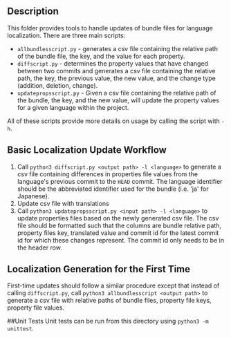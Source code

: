 ## Description

This folder provides tools to handle updates of bundle files for language localization.  There are three main scripts:
- `allbundlesscript.py` - generates a csv file containing the relative path of the bundle file, the key, and the value for each property.
- `diffscript.py` - determines the property values that have changed between two commits and generates a csv file containing the relative path, the key, the previous value, the new value, and the change type (addition, deletion, change).
- `updatepropsscript.py` - Given a csv file containing the relative path of the bundle, the key, and the new value, will update the property values for a given language within the project.

All of these scripts provide more details on usage by calling the script with `-h`. 

## Basic Localization Update Workflow

1. Call `python3 diffscript.py <output path> -l <language>` to generate a csv file containing differences in properties file values from the language's previous commit to the `HEAD` commit.  The language identifier should be the abbreviated identifier used for the bundle (i.e. 'ja' for Japanese).
2. Update csv file with translations
3. Call `python3 updatepropsscript.py <input path> -l <language>` to update properties files based on the newly generated csv file.  The csv file should be formatted such that the columns are bundle relative path, property files key, translated value and commit id for the latest commit id for which these changes represent.  The commit id only needs to be in the header row.

## Localization Generation for the First Time
First-time updates should follow a similar procedure except that instead of calling `diffscript.py`, call `python3 allbundlesscript <output path>` to generate a csv file with relative paths of bundle files, property file keys, property file values.

##Unit Tests
Unit tests can be run from this directory using `python3 -m unittest`.